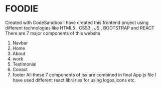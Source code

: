 # FOODIE
Created with CodeSandbox
I have created this frontend project using different technologies like HTML5 , CSS3 , JS , BOOTSTRAP and REACT
There are 7 major components of this website 
1. Navbar
2. Home
3. About
4. work
5. Testimonial
6. Conact
7. footer
All these 7 components of jsx are combined in final App.js file
I have used different react libraries for using logos,icons etc.
 
